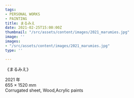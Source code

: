 ```yaml
---
tags:
- PERSONAL WORKS
- PAINTING
title: まるみえ
date: 2021-02-25T15:00:00Z
thumbnail: "/src/assets/content/images/2021_marumies.jpg"
image: ''
images:
- "/src/assets/content/images/2021_marumies.jpg"
type: ''

---
```

《まるみえ》

2021 年  
655 × 1520 mm  
Corrugated sheet, Wood,Acrylic paints